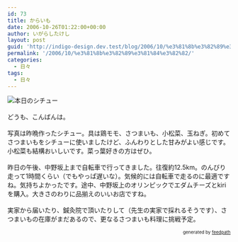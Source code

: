 ```yaml
---
id: 73
title: からいも
date: 2006-10-26T01:22:00+00:00
author: いがらしたけし
layout: post
guid: 'http://indigo-design.dev.test/blog/2006/10/%e3%81%8b%e3%82%89%e3%81%84%e3%82%82/'
permalink: '/2006/10/%e3%81%8b%e3%82%89%e3%81%84%e3%82%82/'
categories:
  - 日々
tags:
  - 日々
---
```

<img src="http://blog-imgs-29.fc2.com/a/r/m/armadillo75/061025a.jpg" alt="本日のシチュー" border="0"><br /><br />どうも、こんばんは。<br /><br />写真は昨晩作ったシチュー。具は鶏モモ、さつまいも、小松菜、玉ねぎ。初めてさつまいもをシチューに使いましたけど、ふんわりとした甘みがよい感じです。小松菜も結構おいしいです。菜っ葉好きの方はぜひ。<br /><br />昨日の午後、中野坂上まで自転車で行ってきました。往復約12.5km。のんびり走って1時間くらい（でもやっぱ遅いな）。気候的には自転車で走るのに最適ですね。気持ちよかったです。途中、中野坂上のオリンピックでエダムチーズとkiriを購入。大きさのわりに品揃えのいいお店ですね。<br /><br />実家から届いたり、鍼灸院で頂いたりして（先生の実家で採れるそうです）、さつまいもの在庫がまだあるので、更なるさつまいも料理に挑戦予定。
<div style="text-align: right;font-size: 10px">
&nbsp;&nbsp;<span>generated by <a href="http://feedpath.jp">feedpath</a></span>
</div>